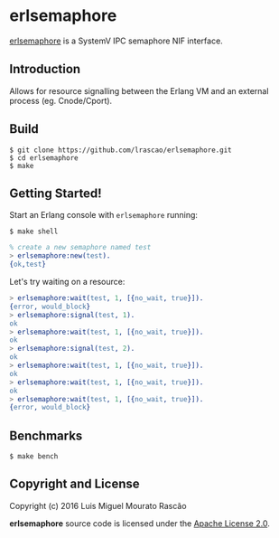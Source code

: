 # erlsemaphore

[erlsemaphore](https://github.com/lrascao/erlsemaphore) is a SystemV IPC semaphore NIF interface.

## Introduction

Allows for resource signalling between the Erlang VM and an external process (eg. Cnode/Cport).

## Build

    $ git clone https://github.com/lrascao/erlsemaphore.git
    $ cd erlsemaphore
    $ make

## Getting Started!

Start an Erlang console with `erlsemaphore` running:

    $ make shell

```erlang
% create a new semaphore named test
> erlsemaphore:new(test).
{ok,test}
```

Let's try waiting on a resource:

```erlang
> erlsemaphore:wait(test, 1, [{no_wait, true}]).
{error, would_block}
> erlsemaphore:signal(test, 1).
ok
> erlsemaphore:wait(test, 1, [{no_wait, true}]).
ok
> erlsemaphore:signal(test, 2).
ok
> erlsemaphore:wait(test, 1, [{no_wait, true}]).
ok
> erlsemaphore:wait(test, 1, [{no_wait, true}]).
ok
> erlsemaphore:wait(test, 1, [{no_wait, true}]).
{error, would_block}
```

## Benchmarks

    $ make bench

## Copyright and License

Copyright (c) 2016 Luis Miguel Mourato Rascão

**erlsemaphore** source code is licensed under the [Apache License 2.0](LICENSE.md).
